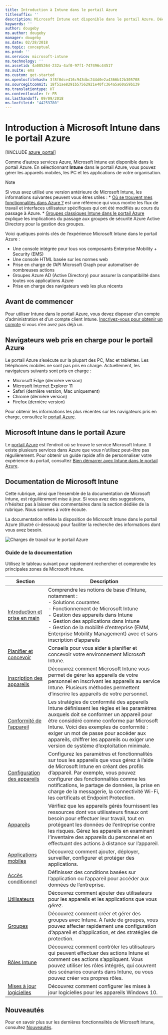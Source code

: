 ```yaml
---
title: Introduction à Intune dans le portail Azure
titlesuffix: ''
description: Microsoft Intune est disponible dans le portail Azure. Découvrez les concepts de base d’Intune dans le portail Azure.
keywords: ''
author: dougeby
ms.author: dougeby
manager: dougeby
ms.date: 02/28/2018
ms.topic: conceptual
ms.prod: ''
ms.service: microsoft-intune
ms.technology: ''
ms.assetid: 4a085264-232a-4af0-97f1-747496c44517
ms.suite: ems
ms.custom: get-started
ms.openlocfilehash: 3f8f0dce416c943dbc244d0e2a4366b12b305708
ms.sourcegitcommit: 18f51ae8291b57562921e40fc364a5a60a59b139
ms.translationtype: HT
ms.contentlocale: fr-FR
ms.lasthandoff: 09/09/2018
ms.locfileid: "44253780"
---
```

# <a name="introduction-to-microsoft-intune-in-the-azure-portal"></a>Introduction à Microsoft Intune dans le portail Azure


[!INCLUDE [azure_portal](./includes/azure_portal.md)]

Comme d’autres services Azure, Microsoft Intune est disponible dans le portail Azure. En sélectionnant **Intune** dans le portail Azure, vous pouvez gérer les appareils mobiles, les PC et les applications de votre organisation.

> [!NOTE]
> Si vous avez utilisé une version antérieure de Microsoft Intune, les informations suivantes peuvent vous êtres utiles :
>     * [Où se trouvent mes fonctionnalités dans Azure ?](ui-changes.md) est une référence qui vous montre les flux de travail et interfaces utilisateur spécifiques qui ont été modifiés au cours du passage à Azure.
>     * [Groupes classiques Intune dans le portail Azure](groups-get-started.md) explique les implications du passage aux groupes de sécurité Azure Active Directory pour la gestion des groupes.

Voici quelques points clés de l’expérience Microsoft Intune dans le portail Azure :

- Une console intégrée pour tous vos composants Enterprise Mobility + Security (EMS)
- Une console HTML basée sur les normes web
- Prise en charge de l’API Microsoft Graph pour automatiser de nombreuses actions
- Groupes Azure AD (Active Directory) pour assurer la compatibilité dans toutes vos applications Azure
- Prise en charge des navigateurs web les plus récents

## <a name="before-you-start"></a>Avant de commencer

Pour utiliser Intune dans le portail Azure, vous devez disposer d’un compte d’administration et d’un compte client Intune. [Inscrivez-vous pour obtenir un compte](https://portal.office.com/Signup/Signup.aspx?OfferId=40BE278A-DFD1-470a-9EF7-9F2596EA7FF9&dl=INTUNE_A&ali=1#0%20) si vous n’en avez pas déjà un.

## <a name="supported-web-browsers-for-the-azure-portal"></a>Navigateurs web pris en charge pour le portail Azure

Le portail Azure s’exécute sur la plupart des PC, Mac et tablettes. Les téléphones mobiles ne sont pas pris en charge.
Actuellement, les navigateurs suivants sont pris en charge :

- Microsoft Edge (dernière version)
- Microsoft Internet Explorer 11
- Safari (dernière version, Mac uniquement)
- Chrome (dernière version)
- Firefox (dernière version)

Pour obtenir les informations les plus récentes sur les navigateurs pris en charge, consultez le [portail Azure](https://docs.microsoft.com/azure/azure-preview-portal-supported-browsers-devices).

## <a name="microsoft-intune-in-the-azure-portal"></a>Microsoft Intune dans le portail Azure

Le [portail Azure](https://portal.azure.com) est l’endroit où se trouve le service Microsoft Intune. Il existe plusieurs services dans Azure que vous n’utilisez peut-être pas régulièrement. Pour obtenir un guide rapide afin de personnaliser votre expérience du portail, consultez [Bien démarrer avec Intune dans le portail Azure](get-started-azure.md).

## <a name="the-microsoft-intune-documentation"></a>Documentation de Microsoft Intune

Cette rubrique, ainsi que l’ensemble de la documentation de Microsoft Intune, est régulièrement mise à jour. Si vous avez des suggestions, n’hésitez pas à laisser des commentaires dans la section dédiée de la rubrique. Nous sommes à votre écoute.

La documentation reflète la disposition de Microsoft Intune dans le portail Azure (illustré ci-dessous) pour faciliter la recherche des informations dont vous avez besoin.

![Charges de travail sur le portail Azure](./media/azure-portal-workloads.png)

### <a name="documentation-guide"></a>Guide de la documentation

Utilisez le tableau suivant pour rapidement rechercher et comprendre les principales zones de Microsoft Intune.

| Section                                                      | Description                                                                                                                                                                                                                                                                                      |
|--------------------------------------------------------------|--------------------------------------------------------------------------------------------------------------------------------------------------------------------------------------------------------------------------------------------------------------------------------------------------|
| [Introduction et prise en main](introduction-intune.md)       | Comprendre les notions de base d’Intune, notamment :<br /> - Solutions courantes<br /> - Fonctionnement de Microsoft Intune<br /> - Gestion des appareils dans Intune<br /> - Gestion des applications dans Intune<br /> - Gestion de la mobilité d’entreprise (EMM, Enterprise Mobility Management) avec et sans inscription d’appareils                                                         |
| [Planifier et concevoir](planning-guide.md)                         | Conseils pour vous aider à planifier et concevoir votre environnement Microsoft Intune.                                                                                                                                                                                                             |
| [Inscription des appareils](device-enrollment.md)                    | Découvrez comment Microsoft Intune vous permet de gérer les appareils de votre personnel en inscrivant les appareils au service Intune. Plusieurs méthodes permettent d’inscrire les appareils de votre personnel.                                                                                                         |
| [Conformité de l’appareil](device-compliance.md)                    | Les stratégies de conformité des appareils Intune définissent les règles et les paramètres auxquels doit se conformer un appareil pour être considéré comme conforme par Microsoft Intune. Voici des exemples de conformité : exiger un mot de passe pour accéder aux appareils, chiffrer les appareils ou exiger une version de système d’exploitation minimale. |
| [Configuration des appareils](device-profiles.md)                   | Configurez les paramètres et fonctionnalités sur tous les appareils que vous gérez à l’aide de Microsoft Intune en créant des profils d’appareil. Par exemple, vous pouvez configurer des fonctionnalités comme les notifications, le partage de données, la prise en charge de la messagerie, la connectivité Wi-Fi, les certificats et Endpoint Protection.              |
| [Appareils](device-management.md)                              | Vérifiez que les appareils gérés fournissent les ressources dont vos utilisateurs finaux ont besoin pour effectuer leur travail, tout en protégeant les données de l’entreprise contre les risques. Gérez les appareils en examinant l’inventaire des appareils du personnel et en effectuant des actions à distance sur l’appareil.                                                      |
| [Applications mobiles](app-management.md)                             | Découvrez comment ajouter, déployer, surveiller, configurer et protéger des applications.                                                                                                                                                                                                                             |
| [Accès conditionnel](conditional-access.md)                  | Définissez des conditions basées sur l’application ou l’appareil pour accéder aux données de l’entreprise.                                                                                                                                                                                                            |
| [Utilisateurs](users-add.md)                                        | Découvrez comment ajouter des utilisateurs pour les appareils et les applications que vous gérez.                                                                                                                                                                                                                                           |
| [Groupes](groups-get-started.md)                              | Découvrez comment créer et gérer des groupes avec Intune. À l’aide de groupes, vous pouvez affecter rapidement une configuration d’appareil et d’application, et des stratégies de protection.                                                                                                                                             |
| [Rôles Intune](role-based-access-control.md)                 | Découvrez comment contrôler les utilisateurs qui peuvent effectuer des actions Intune et comment ces actions s’appliquent. Vous pouvez utiliser les rôles intégrés, qui couvrent des scénarios courants dans Intune, ou vous pouvez créer vos propres rôles.                                                                                 |
| [Mises à jour logicielles](windows-update-for-business-configure.md) | Découvrez comment configurer les mises à jour logicielles pour les appareils Windows 10.                                                                                                                                                                                                                                  |

## <a name="whats-new"></a>Nouveautés

Pour en savoir plus sur les dernières fonctionnalités de Microsoft Intune, consultez [Nouveautés](whats-new.md).
